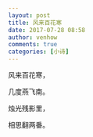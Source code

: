 ```yaml
---
layout: post
title: 风来百花寒
date: 2017-07-28 08:58
author: venhow
comments: true
categories: [小诗]
---
```

风来百花寒，

几度燕飞南。

烛光残影里，

相思翻两番。
